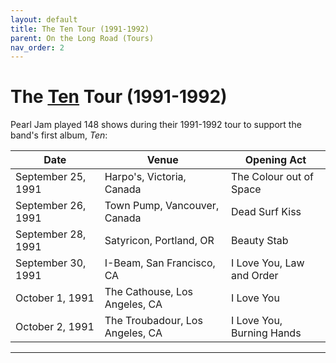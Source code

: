 ```yaml
---
layout: default
title: The Ten Tour (1991-1992)
parent: On the Long Road (Tours)
nav_order: 2
---
```


# The [Ten](https://pearljamopedia.ml/docs/Albums/Studio/Ten) Tour (1991-1992)

Pearl Jam played 148 shows during their 1991-1992 tour to support the band's first album, *Ten*:

| Date | Venue | Opening Act |
| ---- | ----- | ----------- |
| September 25, 1991 | Harpo's, Victoria, Canada | The Colour out of Space
| September 26, 1991 | Town Pump, Vancouver, Canada | Dead Surf Kiss
| September 28, 1991 | Satyricon, Portland, OR | Beauty Stab
| September 30, 1991 | I-Beam, San Francisco, CA | I Love You, Law and Order
| October 1, 1991 | The Cathouse, Los Angeles, CA | I Love You
| October 2, 1991 | The Troubadour, Los Angeles, CA | I Love You, Burning Hands

---------------------------------------------------------------------------------

